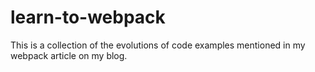 # learn-to-webpack
This is a collection of the evolutions of code examples mentioned in my webpack article on my blog.
